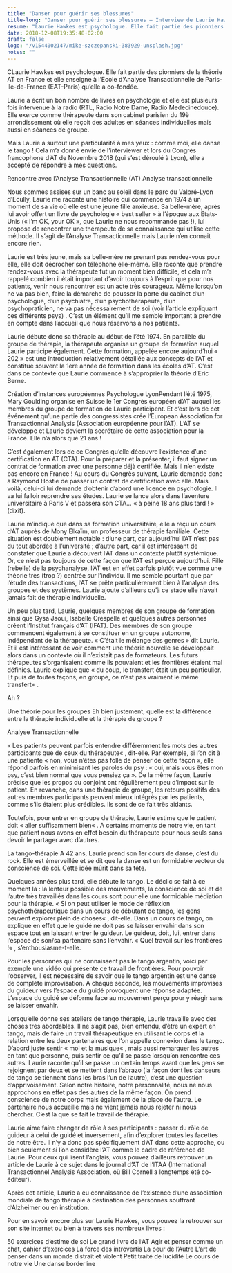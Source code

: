 ```yaml
---
title: "Danser pour guérir ses blessures"
title-long: "Danser pour guérir ses blessures – Interview de Laurie Hawkes"
resume: "Laurie Hawkes est psychologue. Elle fait partie des pionniers de la théorie AT en France et elle enseigne à l’Ecole d’Analyse Transactionnelle de Paris-Ile-de-France (EAT-Paris) qu’elle a co-fondée."
date: 2018-12-08T19:35:48+02:00
draft: false
logo: "/v1544002147/mike-szczepanski-383929-unsplash.jpg"
notes: ""
---
```

CLaurie Hawkes est psychologue. Elle fait partie des pionniers de la théorie AT en France et elle enseigne à l’Ecole d’Analyse Transactionnelle de Paris-Ile-de-France (EAT-Paris) qu’elle a co-fondée.


Laurie a écrit un bon nombre de livres en psychologie et elle est plusieurs fois intervenue à la radio (RTL, Radio Notre Dame, Radio Medecinedouce). Elle exerce comme thérapeute dans son cabinet parisien du 19è arrondissement où elle reçoit des adultes en séances individuelles mais aussi en séances de groupe.

Mais Laurie a surtout une particularité à mes yeux : comme moi, elle danse le tango ! Cela m’a donné envie de l’interviewer et lors du Congrès francophone d’AT de Novembre 2018 (qui s’est déroulé à Lyon), elle a accepté de répondre à mes questions.

Rencontre avec l’Analyse Transactionnelle (AT)
Analyse transactionnelle

Nous sommes assises sur un banc au soleil dans le parc du Valpré-Lyon d’Ecully, Laurie me raconte une histoire qui commence en 1974 à un moment de sa vie où elle est une jeune fille anxieuse. Sa belle-mère, après lui avoir offert un livre de psychologie « best seller » à l’époque aux Etats-Unis  (« I’m OK, your OK », que Laurie ne nous recommande pas !),  lui propose de rencontrer une thérapeute de sa connaissance qui utilise cette méthode. Il s’agit de l’Analyse Transactionnelle mais Laurie n’en connait encore rien.

Laurie est très jeune, mais sa belle-mère ne prenant pas rendez-vous pour elle, elle doit décrocher son téléphone elle-même. Elle raconte que prendre rendez-vous avec la thérapeute fut un moment bien difficile, et cela m’a rappelé combien il était important d’avoir toujours à l’esprit que pour nos patients, venir nous rencontrer est un acte très courageux. Même lorsqu’on ne va pas bien, faire la démarche de pousser la porte du cabinet d’un psychologue, d’un psychiatre, d’un psychothérapeute, d’un psychopraticien, ne va pas nécessairement de soi (voir l’article expliquant ces différents psys) . C’est un élément qu’il me semble important à prendre en compte dans l’accueil que nous réservons à nos patients.

Laurie débute donc sa thérapie au début de l’été 1974. En parallèle du groupe de thérapie, la thérapeute organise un groupe de formation auquel Laurie participe également. Cette formation, appelée encore aujourd’hui « 202 » est une introduction relativement détaillée aux concepts de l’AT et constitue souvent la 1ère année de formation dans les écoles d’AT. C’est dans ce contexte que Laurie commence à s’approprier la théorie d’Eric Berne.

Création d’instances européennes
Psychologue LyonPendant l’été 1975, Mary Goulding organise en Suisse le 1er Congrès européen d’AT auquel les membres du groupe de formation de Laurie participent. Et c’est lors de cet événement qu’une partie des congressistes crée l’European Association for Transactionnal Analysis (Association européenne pour l’AT). L’AT se développe et Laurie devient la secrétaire de cette association pour la France. Elle n’a alors que 21 ans !

C’est également lors de ce Congrès qu’elle découvre l’existence d’une certification en AT (CTA). Pour la préparer et la présenter, il faut signer un contrat de formation avec une personne déjà certifiée. Mais il n’en existe pas encore en France ! Au cours du Congrès suivant, Laurie demande donc à Raymond Hostie de passer un contrat de certification avec elle. Mais voilà, celui-ci lui demande d’obtenir d’abord une licence en psychologie. Il va lui falloir reprendre ses études. Laurie se lance alors dans l’aventure universitaire à Paris V et passera son CTA… « à peine 18 ans plus tard ! » (dixit).

Laurie m’indique que dans sa formation universitaire, elle a reçu un cours d’AT auprès de Mony Elkaïm, un professeur de thérapie familiale. Cette situation est doublement notable : d’une part, car aujourd’hui l’AT n’est pas du tout abordée à l’université ; d’autre part, car il est intéressant de constater que Laurie a découvert l’AT dans un contexte plutôt systémique. Or, ce n’est pas toujours de cette façon que l’AT est perçue aujourd’hui. Fille (rebelle) de la psychanalyse, l’AT est en effet parfois plutôt vue comme une théorie très (trop ?) centrée sur l’individu. Il me semble pourtant que par l’étude des transactions, l’AT se prête particulièrement bien à l’analyse des groupes et des systèmes. Laurie ajoute d’ailleurs qu’à ce stade elle n’avait jamais fait de thérapie individuelle.

Un peu plus tard, Laurie, quelques membres de son groupe de formation ainsi que Gysa Jaoui, Isabelle Crespelle et quelques autres personnes créent l’Institut français d’AT (IFAT). Des membres de son groupe commencent également à se constituer en un groupe autonome, indépendant de la thérapeute. « C’était le mélange des genres » dit Laurie. Et il est intéressant de voir comment une théorie nouvelle se développait alors dans un contexte où il n’existait pas de formateurs. Les futurs thérapeutes s’organisaient comme ils pouvaient et les frontières étaient mal définies. Laurie explique que « du coup, le transfert était un peu particulier. Et puis de toutes façons, en groupe, ce n’est pas vraiment le même transfert« .

Ah ?

Une théorie pour les groupes
Eh bien justement, quelle est la différence entre la thérapie individuelle et la thérapie de groupe ?

Analyse Transactionnelle

« Les patients peuvent parfois entendre différemment les mots des autres participants que de ceux du thérapeute« , dit-elle. Par exemple, si l’on dit à une patiente « non, vous n’êtes pas folle de penser de cette façon », elle répond parfois en minimisant les paroles du psy : « oui, mais vous êtes mon psy, c’est bien normal que vous pensiez ça ». De la même façon, Laurie précise que les propos du conjoint ont régulièrement peu d’impact sur le patient. En revanche, dans une thérapie de groupe, les retours positifs des autres membres participants peuvent mieux intégrés par les patients, comme s’ils étaient plus crédibles. Ils sont de ce fait très aidants.

Toutefois, pour entrer en groupe de thérapie, Laurie estime que le patient doit « aller suffisamment bien« . A certains moments de notre vie, en tant que patient nous avons en effet besoin du thérapeute pour nous seuls sans devoir le partager avec d’autres.

La tango-thérapie
A 42 ans, Laurie prend son 1er cours de danse, c’est du rock. Elle est émerveillée et se dit que la danse est un formidable vecteur de conscience de soi. Cette idée mûrit dans sa tête.

Quelques années plus tard, elle débute le tango. Le déclic se fait à ce moment là : la lenteur possible des mouvements, la conscience de soi et de l’autre très travaillés dans les cours sont pour elle une formidable médiation pour la thérapie. « Si on peut utiliser le mode de réflexion psychothérapeutique dans un cours de débutant de tango, les gens peuvent explorer plein de choses« , dit-elle. Dans un cours de tango, on explique en effet que le guidé ne doit pas se laisser envahir dans son espace tout en laissant entrer le guideur. Le guideur, doit, lui, entrer dans l’espace de son/sa partenaire sans l’envahir. « Quel travail sur les frontières !« , s’enthousiasme-t-elle.

Pour les personnes qui ne connaissent pas le tango argentin, voici par exemple une vidéo qui présente ce travail de frontières. Pour pouvoir l’observer, il est nécessaire de savoir que le tango argentin est une danse de complète improvisation. A chaque seconde, les mouvements improvisés du guideur vers l’espace du guidé provoquent une réponse adaptée. L’espace du guidé se déforme face au mouvement perçu pour y réagir sans se laisser envahir.



Lorsqu’elle donne ses ateliers de tango thérapie, Laurie travaille avec des choses très abordables. Il ne s’agit pas, bien entendu, d’être un expert en tango, mais de faire un travail thérapeutique en utilisant le corps et la relation entre les deux partenaires que l’on appelle connexion dans le tango. D’abord juste sentir « moi et la musique« , mais aussi remarquer les autres en tant que personne, puis sentir ce qu’il se passe lorsqu’on rencontre ces autres. Laurie raconte qu’il se passe un certain temps avant que les gens se rejoignent par deux et se mettent dans l’abrazo (la façon dont les danseurs de tango se tiennent dans les bras l’un de l’autre), c’est une question d’apprivoisement. Selon notre histoire, notre personnalité, nous ne nous approchons en effet pas des autres de la même façon. On prend conscience de notre corps mais également de la place de l’autre. Le partenaire nous accueille mais ne vient jamais nous rejeter ni nous chercher. C’est là que se fait le travail de thérapie.

Laurie aime faire changer de rôle à ses participants : passer du rôle de guideur à celui de guidé et inversement, afin d’explorer toutes les facettes de notre être. Il n’y a donc pas spécifiquement d’AT dans cette approche, ou bien seulement si l’on considère l’AT comme le cadre de référence de Laurie. Pour ceux qui lisent l’anglais, vous pouvez d’ailleurs retrouver un article de Laurie à ce sujet dans le journal d’AT de l’ITAA (International Transactionnel Analysis Association, où Bill Cornell a longtemps été co-éditeur).

Après cet article, Laurie a eu connaissance de l’existence d’une association mondiale de tango thérapie à destination des personnes souffrant d’Alzheimer ou en institution.

Pour en savoir encore plus sur Laurie Hawkes, vous pouvez la retrouver sur son site internet ou bien à travers ses nombreux livres :

50 exercices d’estime de soi 
Le grand livre de l’AT
Agir et penser comme un chat, cahier d’exercices
La force des introvertis
La peur de l’Autre
L’art de penser dans un monde distrait et violent
Petit traité de lucidité
Le cours de notre vie
Une danse borderline